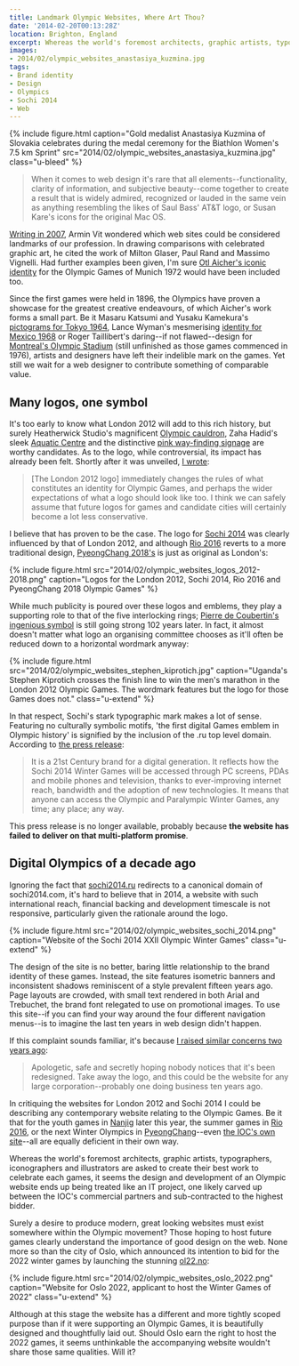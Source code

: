 ```yaml
---
title: Landmark Olympic Websites, Where Art Thou?
date: '2014-02-20T00:13:28Z'
location: Brighton, England
excerpt: Whereas the world's foremost architects, graphic artists, typographers, iconographers and illustrators are asked to create their best work to celebrate each Olympic Games, still we wait for the Olympic movement to give equal consideration to the design of its websites.
images:
- 2014/02/olympic_websites_anastasiya_kuzmina.jpg
tags:
- Brand identity
- Design
- Olympics
- Sochi 2014
- Web
---
```

{% include figure.html
  caption="Gold medalist Anastasiya Kuzmina of Slovakia celebrates during the medal ceremony for the Biathlon Women's 7.5 km Sprint"
  src="2014/02/olympic_websites_anastasiya_kuzmina.jpg"
  class="u-bleed"
%}

> When it comes to web design it's rare that all elements--functionality, clarity of information, and subjective beauty--come together to create a result that is widely admired, recognized or lauded in the same vein as anything resembling the likes of Saul Bass' AT&T logo, or Susan Kare's icons for the original Mac OS.

[Writing in 2007][1], Armin Vit wondered which web sites could be considered landmarks of our profession. In drawing comparisons with celebrated graphic art, he cited the work of Milton Glaser, Paul Rand and Massimo Vignelli. Had further examples been given, I'm sure [Otl Aicher's iconic identity][2] for the Olympic Games of Munich 1972 would have been included too.

Since the first games were held in 1896, the Olympics have proven a showcase for the greatest creative endeavours, of which Aicher's work forms a small part. Be it Masaru Katsumi and Yusaku Kamekura's [pictograms for Tokyo 1964][3], Lance Wyman's mesmerising [identity for Mexico 1968][4] or Roger Taillibert's daring--if not flawed--design for [Montreal's Olympic Stadium][5] (still unfinished as those games commenced in 1976), artists and designers have left their indelible mark on the games. Yet still we wait for a web designer to contribute something of comparable value.

## Many logos, one symbol

It's too early to know what London 2012 will add to this rich history, but surely Heatherwick Studio's magnificent [Olympic cauldron][6], Zaha Hadid's sleek [Aquatic Centre][7] and the distinctive [pink way-finding signage][8] are worthy candidates. As to the logo, while controversial, its impact has already been felt. Shortly after it was unveiled, [I wrote][9]:

> [The London 2012 logo] immediately changes the rules of what constitutes an identity for Olympic Games, and perhaps the wider expectations of what a logo should look like too. I think we can safely assume that future logos for games and candidate cities will certainly become a lot less conservative.

I believe that has proven to be the case. The logo for [Sochi 2014][10] was clearly influenced by that of London 2012, and although [Rio 2016][11] reverts to a more traditional design, [PyeongChang 2018's][12] is just as original as London's:

{% include figure.html
  src="2014/02/olympic_websites_logos_2012-2018.png"
  caption="Logos for the London 2012, Sochi 2014, Rio 2016 and PyeongChang 2018 Olympic Games"
%}

While much publicity is poured over these logos and emblems, they play a supporting role to that of the five interlocking rings; [Pierre de Coubertin's ingenious symbol][13] is still going strong 102 years later. In fact, it almost doesn't matter what logo an organising committee chooses as it'll often be reduced down to a horizontal wordmark anyway:

{% include figure.html
  src="2014/02/olympic_websites_stephen_kiprotich.jpg"
  caption="Uganda's Stephen Kiprotich crosses the finish line to win the men's marathon in the London 2012 Olympic Games. The wordmark features but the logo for those Games does not."
  class="u-extend"
%}

In that respect, Sochi's stark typographic mark makes a lot of sense. Featuring no culturally symbolic motifs, 'the first digital Games emblem in Olympic history' is signified by the inclusion of the .ru top level domain. According to [the press release][14]:

> It is a 21st Century brand for a digital generation. It reflects how the Sochi 2014 Winter Games will be accessed through PC screens, PDAs and mobile phones and television, thanks to ever-improving internet reach, bandwidth and the adoption of new technologies. It means that anyone can access the Olympic and Paralympic Winter Games, any time; any place; any way.

This press release is no longer available, probably because **the website has failed to deliver on that multi-platform promise**.

## Digital Olympics of a decade ago

Ignoring the fact that [sochi2014.ru][15] redirects to a canonical domain of sochi2014.com, it's hard to believe that in 2014, a website with such international reach, financial backing and development timescale is not responsive, particularly given the rationale around the logo.

{% include figure.html
  src="2014/02/olympic_websites_sochi_2014.png"
  caption="Website of the Sochi 2014 XXII Olympic Winter Games"
  class="u-extend"
%}

The design of the site is no better, baring little relationship to the brand identity of these games. Instead, the site features isometric banners and inconsistent shadows reminiscent of a style prevalent fifteen years ago. Page layouts are crowded, with small text rendered in both Arial and Trebuchet, the brand font relegated to use on promotional images. To use this site--if you can find your way around the four different navigation menus--is to imagine the last ten years in web design didn't happen.

If this complaint sounds familiar, it's because [I raised similar concerns two years ago][16]:

> Apologetic, safe and secretly hoping nobody notices that it's been redesigned. Take away the logo, and this could be the website for any large corporation--probably one doing business ten years ago.

In critiquing the websites for London 2012 and Sochi 2014 I could be describing any contemporary website relating to the Olympic Games. Be it that for the youth games in [Nanjig][17] later this year, the summer games in [Rio 2016][18], or the next Winter Olympics in [PyeongChang][19]--even [the IOC's own site][20]--all are equally deficient in their own way.

Whereas the world's foremost architects, graphic artists, typographers, iconographers and illustrators are asked to create their best work to celebrate each games, it seems the design and development of an Olympic website ends up being treated like an IT project, one likely carved up between the IOC's commercial partners and sub-contracted to the highest bidder.

Surely a desire to produce modern, great looking websites must exist somewhere within the Olympic movement? Those hoping to host future games clearly understand the importance of good design on the web. None more so than the city of Oslo, which announced its intention to bid for the 2022 winter games by launching the stunning [ol22.no][21]:

{% include figure.html
  src="2014/02/olympic_websites_oslo_2022.png"
  caption="Website for Oslo 2022, applicant to host the Winter Games of 2022"
  class="u-extend"
%}

Although at this stage the website has a different and more tightly scoped purpose than if it were supporting an Olympic Games, it is beautifully designed and thoughtfully laid out. Should Oslo earn the right to host the 2022 games, it seems unthinkable the accompanying website wouldn't share those same qualities. Will it?

[1]: http://www.underconsideration.com/speakup/archives/004033.html
[2]: http://1972municholympics.co.uk
[3]: http://pingmag.jp/2013/09/09/tokyo-olympics-1964/
[4]: http://www.themodernist.co.uk/2012/04/olympic-games-design-from-1968-mexico-city/
[5]: http://en.wikipedia.org/wiki/Olympic_Stadium_(Montreal)
[6]: http://www.heatherwick.com/olympic-cauldron/
[7]: http://www.zaha-hadid.com/architecture/london-aquatics-centre/
[8]: http://www.beyond2012.org.uk/wayfinding/
[9]: http://lloydyweb.paulrobertlloyd.com/blog/2007/06/2012_and_all_that.php
[10]: http://www.newyorker.com/currency-tag/behind-sochis-futuristic-logo
[11]: http://www.underconsideration.com/brandnew/archives/holding_hands_in_rio.php
[12]: http://www.underconsideration.com/brandnew/archives/winter_olympics.php
[13]: http://en.wikipedia.org/wiki/Olympic_symbols#Symbol
[14]: http://web.archive.org/web/20091207021259/http://sochi2014.com/106467
[15]: http://sochi2014.ru/
[16]: http://paulrobertlloyd.com/2012/05/inspiring_nobody/
[17]: http://www.nanjing2014.org/en/
[18]: http://www.rio2016.com/en
[19]: http://www.pyeongchang2018.com/
[20]: http://www.olympic.org/
[21]: http://www.ol22.no/en/
